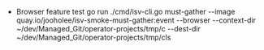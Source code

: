 - Browser feature test
go run ./cmd/isv-cli.go must-gather --image quay.io/jooholee/isv-smoke-must-gather:event --browser --context-dir ~/dev/Managed_Git/operator-projects/tmp/c  --dest-dir ~/dev/Managed_Git/operator-projects/tmp/cls
